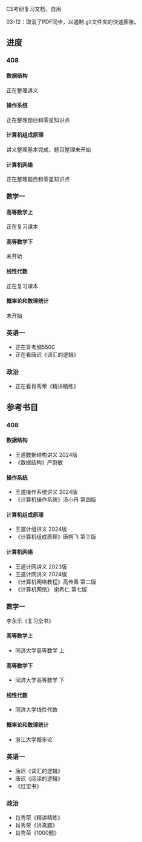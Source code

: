 CS考研复习文档，自用

03-12：取消了PDF同步，以遏制.git文件夹的快速膨胀。

## 进度

### 408

#### 数据结构

正在整理讲义

#### 操作系统

正在整理题目和零星知识点

#### 计算机组成原理

讲义整理基本完成，题目整理未开始

#### 计算机网络

正在整理题目和零星知识点

### 数学一

#### 高等数学上

正在复习课本

#### 高等数学下

未开始

#### 线性代数

正在复习课本

#### 概率论和数理统计

未开始

### 英语一

- 正在背考纲5500
- 正在看唐迟《词汇的逻辑》

### 政治

- 正在看肖秀荣《精讲精练》

## 参考书目

### 408

#### 数据结构

- 王道数据结构讲义 2024版
- 《数据结构》严蔚敏

#### 操作系统

- 王道操作系统讲义 2024版
- 《计算机操作系统》汤小丹 第四版

#### 计算机组成原理

- 王道计组讲义 2024版
- 《计算机组成原理》唐朔飞 第三版

#### 计算机网络

- 王道计网讲义 2023版
- 王道计网讲义 2024版
- 《计算机网络教程》高传善 第二版
- 《计算机网络》 谢希仁 第七版

### 数学一

李永乐《复习全书》

#### 高等数学上

- 同济大学高等数学 上

#### 高等数学下

- 同济大学高等数学 下

#### 线性代数

- 同济大学线性代数

#### 概率论和数理统计

- 浙江大学概率论

### 英语一

- 唐迟《词汇的逻辑》
- 唐迟《阅读的逻辑》
- 《红宝书》

### 政治

- 肖秀荣《精讲精练》
- 肖秀荣《讲真题》
- 肖秀荣《1000题》